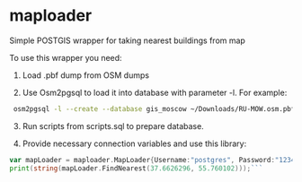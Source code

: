 # maploader
Simple POSTGIS wrapper for taking nearest buildings from map

To use this wrapper you need:

1) Load .pbf dump from OSM dumps

2) Use Osm2pgsql to load it into database with parameter -l. For example: 

```sh
 osm2pgsql -l --create --database gis_moscow ~/Downloads/RU-MOW.osm.pbf. You need to install POSTGIS extension into database.
 ```

3) Run scripts from scripts.sql to prepare database.

4) Provide necessary connection variables and use this library:

```go
var mapLoader = maploader.MapLoader{Username:"postgres", Password:"1234", Database:"gis_moscow", Addr:"localhost:5432"}
print(string(mapLoader.FindNearest(37.6626296, 55.760102)));```